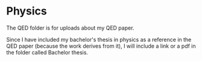 # Physics

The QED folder is for uploads about my QED paper.

Since I have included my bachelor's thesis in physics as a reference in the QED paper (because the work derives from it), I will include a link or a pdf in the folder called Bachelor thesis.